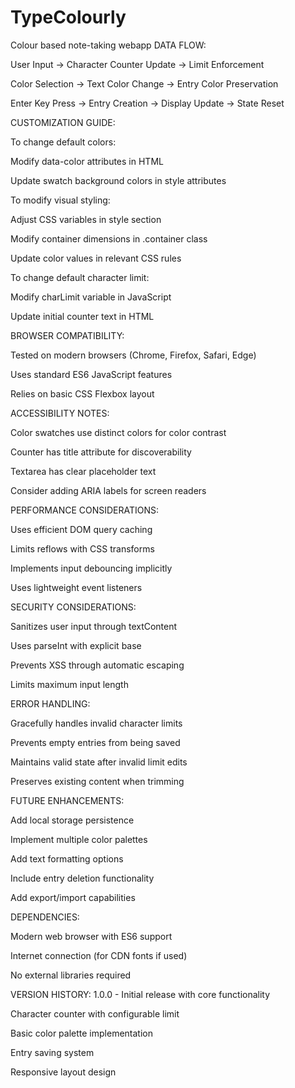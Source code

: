 # TypeColourly
Colour based note-taking webapp
DATA FLOW:

User Input → Character Counter Update → Limit Enforcement

Color Selection → Text Color Change → Entry Color Preservation

Enter Key Press → Entry Creation → Display Update → State Reset

CUSTOMIZATION GUIDE:

To change default colors:

Modify data-color attributes in HTML

Update swatch background colors in style attributes

To modify visual styling:

Adjust CSS variables in style section

Modify container dimensions in .container class

Update color values in relevant CSS rules

To change default character limit:

Modify charLimit variable in JavaScript

Update initial counter text in HTML

BROWSER COMPATIBILITY:

Tested on modern browsers (Chrome, Firefox, Safari, Edge)

Uses standard ES6 JavaScript features

Relies on basic CSS Flexbox layout

ACCESSIBILITY NOTES:

Color swatches use distinct colors for color contrast

Counter has title attribute for discoverability

Textarea has clear placeholder text

Consider adding ARIA labels for screen readers

PERFORMANCE CONSIDERATIONS:

Uses efficient DOM query caching

Limits reflows with CSS transforms

Implements input debouncing implicitly

Uses lightweight event listeners

SECURITY CONSIDERATIONS:

Sanitizes user input through textContent

Uses parseInt with explicit base

Prevents XSS through automatic escaping

Limits maximum input length

ERROR HANDLING:

Gracefully handles invalid character limits

Prevents empty entries from being saved

Maintains valid state after invalid limit edits

Preserves existing content when trimming

FUTURE ENHANCEMENTS:

Add local storage persistence

Implement multiple color palettes

Add text formatting options

Include entry deletion functionality

Add export/import capabilities

DEPENDENCIES:

Modern web browser with ES6 support

Internet connection (for CDN fonts if used)

No external libraries required

VERSION HISTORY:
1.0.0 - Initial release with core functionality

Character counter with configurable limit

Basic color palette implementation

Entry saving system

Responsive layout design
